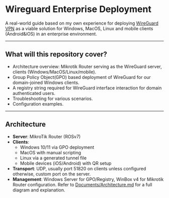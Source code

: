 # Wireguard Enterprise Deployment 

A real-world guide based on my own experience for deploying [WireGuard VPN](https://wireguard.com) as a viable solution for Windows, MacOS, Linux and mobile clients (Android&iOS) in an enterprise environment.

---

## What will this repository cover?

- Architecture overview: Mikrotik Router serving as the WireGuard server, clients (Windows/MacOS/Linux/mobile).
- Group Policy Object(GPO) based deployment of WireGuard for our domain-joined Windows clients.
- A registry string required for WireGuard interface interaction for domain authenticated users.
- Troubleshooting for various scenarios.
- Configuration examples.

---

## Architecture

- **Server**: MikroTik Router (ROSv7)
- **Clients**:
	- Windows 10/11 via GPO deployment
	- MacOS with manual scripting
	- Linux via a generated tunnel file
	- Mobile devices (iOS/Android) with QR setup
- **Transport**: UDP, usually port 51820 on clients unless configured otherwise, custom port on the server.
- **Management**: Windows Server for GPO/Registry, WinBox v4 for Mikrotik Router configuration.
Refer to [Documents/Architecture.md](https://github.com/ErlandAbazi/wireguard-enterprise-deployment/blob/main/Documents/Architecture.md) for a full diagram and explanation.
